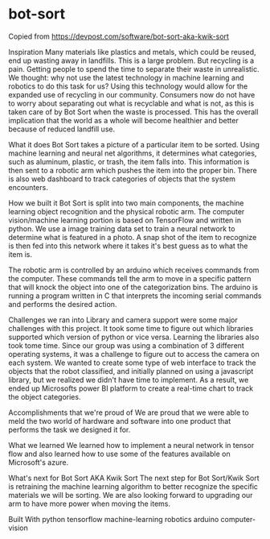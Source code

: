 # bot-sort

Copied from https://devpost.com/software/bot-sort-aka-kwik-sort

Inspiration
Many materials like plastics and metals, which could be reused, end up wasting away in landfills. This is a large problem. But recycling is a pain. Getting people to spend the time to separate their waste in unrealistic. We thought: why not use the latest technology in machine learning and robotics to do this task for us? Using this technology would allow for the expanded use of recycling in our community. Consumers now do not have to worry about separating out what is recyclable and what is not, as this is taken care of by Bot Sort when the waste is processed. This has the overall implication that the world as a whole will become healthier and better because of reduced landfill use.

What it does
Bot Sort takes a picture of a particular item to be sorted. Using machine learning and neural net algorithms, it determines what categories, such as aluminum, plastic, or trash, the item falls into. This information is then sent to a robotic arm which pushes the item into the proper bin. There is also web dashboard to track categories of objects that the system encounters.

How we built it
Bot Sort is split into two main components, the machine learning object recognition and the physical robotic arm. The computer vision/machine learning portion is based on TensorFlow and written in python. We use a image training data set to train a neural network to determine what is featured in a photo. A snap shot of the item to recognize is then fed into this network where it takes it's best guess as to what the item is.

The robotic arm is controlled by an arduino which receives commands from the computer. These commands tell the arm to move in a specific pattern that will knock the object into one of the categorization bins. The arduino is running a program written in C that interprets the incoming serial commands and performs the desired action.

Challenges we ran into
Library and camera support were some major challenges with this project. It took some time to figure out which libraries supported which version of python or vice versa. Learning the libraries also took tome time. Since our group was using a combination of 3 different operating systems, it was a challenge to figure out to access the camera on each system. We wanted to create some type of web interface to track the objects that the robot classified, and initially planned on using a javascript library, but we realized we didn't have time to implement. As a result, we ended up Microsofts power BI platform to create a real-time chart to track the object categories.

Accomplishments that we're proud of
We are proud that we were able to meld the two world of hardware and software into one product that performs the task we designed it for.

What we learned
We learned how to implement a neural network in tensor flow and also learned how to use some of the features available on Microsoft's azure.

What's next for Bot Sort AKA Kwik Sort
The next step for Bot Sort/Kwik Sort is retraining the machine learning algorithm to better recognize the specific materials we will be sorting. We are also looking forward to upgrading our arm to have more power when moving the items.

Built With
python
tensorflow
machine-learning
robotics
arduino
computer-vision
